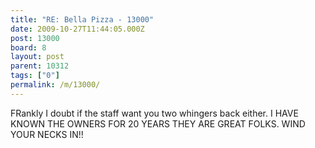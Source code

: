 ```yaml
---
title: "RE: Bella Pizza - 13000"
date: 2009-10-27T11:44:05.000Z
post: 13000
board: 8
layout: post
parent: 10312
tags: ["0"]
permalink: /m/13000/
---
```

FRankly I doubt if the staff want you two whingers back either. I HAVE KNOWN THE OWNERS FOR 20 YEARS THEY ARE GREAT FOLKS. WIND YOUR NECKS IN!!
